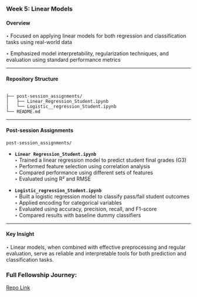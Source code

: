 ###  Week 5: Linear Models

####  Overview  
‣ Focused on applying linear models for both regression and classification tasks using real-world data  

‣ Emphasized model interpretability, regularization techniques, and evaluation using standard performance metrics  

---

####  Repository Structure

```

├── post-session_assignments/
│   ├── Linear_Regression_Student.ipynb
|   └── Logistic__regression_Student.ipynb
└── README.md

```

---

####  Post-session Assignments  

 `post-session_assignments/`  

- **`Linear Regression_Student.ipynb`**  
  ‣ Trained a linear regression model to predict student final grades (G3)  
  ‣ Performed feature selection using correlation analysis  
  ‣ Compared performance using different sets of features  
  ‣ Evaluated using R² and RMSE  

- **`Logistic_regression_Student.ipynb`**  
  ‣ Built a logistic regression model to classify pass/fail student outcomes  
  ‣ Applied encoding for categorical variables  
  ‣ Evaluated using accuracy, precision, recall, and F1-score  
  ‣ Compared results with baseline dummy classifiers  

---

####  Key Insight  
‣ Linear models, when combined with effective preprocessing and regular evaluation, serve as reliable and interpretable tools for both prediction and classification tasks.

### Full Fellowship Journey:
[Repo Link](github.com/KushalRegmi61/Fusemachines-AI-Fellowship)
